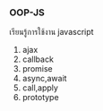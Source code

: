 ### OOP-JS
เรียนรู้การใช้งาน javascript 
1. ajax
2. callback
3. promise
4. async,await
5. call,apply
6. prototype
